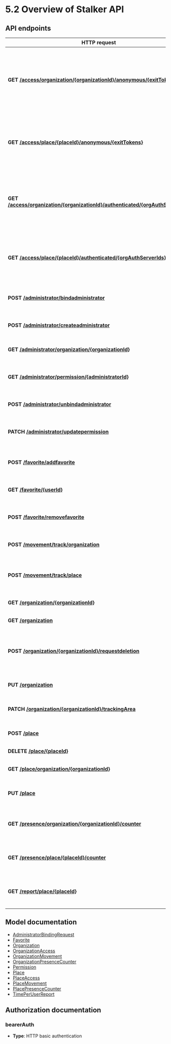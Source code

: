 # 5.2 Overview of Stalker API

## API endpoints
HTTP request | Description
------------- | -------------
**GET** [**/access/organization/{organizationId}/anonymous/{exitTokens}**](api/AccessApi.md#getAnonymousAccessListInOrganization) | Returns all the anonymous accesses in an organization registered of the user owning the exitTokens (exitTokens are separated by commas).
**GET** [**/access/place/{placeId}/anonymous/{exitTokens}**](api/AccessApi.md#getAnonymousAccessListInPlace) | Returns all the anonymous accesses in a place registered of the user owning the exitTokens (exitTokens are separated by commas).
**GET** [**/access/organization/{organizationId}/authenticated/{orgAuthServerIds}**](api/AccessApi.md#getAuthenticatedAccessListInOrganization) | Returns all the authenticated accesses in an organization registered of one or more users (orgAuthServerIds are separated by commas).
**GET** [**/access/place/{placeId}/authenticated/{orgAuthServerIds}**](api/AccessApi.md#getAuthenticatedAccessListInPlace) | Returns all the authenticated accesses in a place registered of one or more users (orgAuthServerIds are separated by commas).
**POST** [**/administrator/bindadministrator**](api/AdministratorApi.md#bindAdministratorToOrganization) | Bind an already existent administrator to the organization.
**POST** [**/administrator/createadministrator**](api/AdministratorApi.md#createNewAdministratorInOrganization) | Creates and binds a new administrator to the organization.
**GET** [**/administrator/organization/{organizationId}**](api/AdministratorApi.md#getAdministratorListOfOrganization) | Returns the list of administrators of the organization.
**GET** [**/administrator/permission/{administratorId}**](api/AdministratorApi.md#getPermissionList) | Gets the list of permission that an administrator has permissions to view/manage/own.
**POST** [**/administrator/unbindadministrator**](api/AdministratorApi.md#unbindAdministratorFromOrganization) | Unbind an administrator to the organization.
**PATCH** [**/administrator/updatepermission**](api/AdministratorApi.md#updateAdministratorPermission) | Update the permission for an already existent administrator in the organization.
**POST** [**/favorite/addfavorite**](api/FavoriteApi.md#addFavoriteOrganization) | Adds a new organization to the user's favorite organization list.
**GET** [**/favorite/{userId}**](api/FavoriteApi.md#getFavoriteOrganizationList) | Gets the list of favorite organizations of a user.
**POST** [**/favorite/removefavorite**](api/FavoriteApi.md#removeFavoriteOrganization) | Removes the organization from the user's favorite organization list.
**POST** [**/movement/track/organization**](api/MovementApi.md#trackMovementInOrganization) | Tracks the user movement inside the trackingArea of an organization.
**POST** [**/movement/track/place**](api/MovementApi.md#trackMovementInPlace) | Tracks the user movement inside the trackingArea of a place of an organization.
**GET** [**/organization/{organizationId}**](api/OrganizationApi.md#getOrganization) | Gets the available data for a single organization.
**GET** [**/organization**](api/OrganizationApi.md#getOrganizationList) | Returns the list of all organizations.
**POST** [**/organization/{organizationId}/requestdeletion**](api/OrganizationApi.md#requestDeletionOfOrganization) | Sends a deletion request to the system. The request will be examined by Stalker administrators.
**PUT** [**/organization**](api/OrganizationApi.md#updateOrganization) | Updates one or more properties of an organization.
**PATCH** [**/organization/{organizationId}/trackingArea**](api/OrganizationApi.md#updateOrganizationTrackingArea) | Updates the coordinates of the tracking area of an organization.
**POST** [**/place**](api/PlaceApi.md#createNewPlace) | Creates a new place for an organization.
**DELETE** [**/place/{placeId}**](api/PlaceApi.md#deletePlace) | Deletes a place of an organization.
**GET** [**/place/organization/{organizationId}**](api/PlaceApi.md#getPlaceListOfOrganization) | Returns the list of places of the organization.
**PUT** [**/place**](api/PlaceApi.md#updatePlace) | Updates one or more properties of a place of an organization.
**GET** [**/presence/organization/{organizationId}/counter**](api/PresenceApi.md#getOrganizationPresenceCounter) | Gets the number of people currently inside the organization's trackingArea.
**GET** [**/presence/place/{placeId}/counter**](api/PresenceApi.md#getPlacePresenceCounter) | Gets the number of people currently inside the place's trackingArea.
**GET** [**/report/place/{placeId}**](api/ReportApi.md#getTimePerUserReport) | Gets the report of total time spent per user inside the place of an organization.


<a name="documentation-for-models"></a>
## Model documentation

 - [AdministratorBindingRequest](model/AdministratorBindingRequest.md)
 - [Favorite](model/Favorite.md)
 - [Organization](model/Organization.md)
 - [OrganizationAccess](model/OrganizationAccess.md)
 - [OrganizationMovement](model/OrganizationMovement.md)
 - [OrganizationPresenceCounter](model/OrganizationPresenceCounter.md)
 - [Permission](model/Permission.md)
 - [Place](model/Place.md)
 - [PlaceAccess](model/PlaceAccess.md)
 - [PlaceMovement](model/PlaceMovement.md)
 - [PlacePresenceCounter](model/PlacePresenceCounter.md)
 - [TimePerUserReport](model/TimePerUserReport.md)


<a name="documentation-for-authorization"></a>
## Authorization documentation

<a name="bearerAuth"></a>
### bearerAuth

- **Type**: HTTP basic authentication


